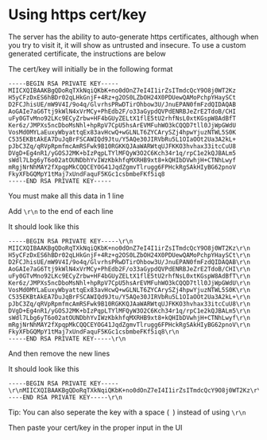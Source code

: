 # Using https cert/key

The server has the ability to auto-generate https certificates, although when you try to visit it, it will show as untrusted and insecure. To use a custom generated certificate, the instructions are below

The cert/key will initially be in the following format

```
-----BEGIN RSA PRIVATE KEY-----
MIICXQIBAAKBgQDoRqTXkNqiQKbK+no0dOnZ7eI4I1irZsITmdcQcY9O8j0WT2Kz
H5yCFzDxES6hBDr02qLHkGnjF+4Rz+g2OS0LZbOH24X0PDUewQAMoPchpYHaySCt
D2FCJhisUE/mW9V4I/9o4q/GlvrhsPRwDTirOhbow3U/JnuEPAN0fmFzdQIDAQAB
AoGAIe7aG6Ttj9kWlN4xVrMCy+PhEdb2F/o33aGypdQVPdENRBJeZrE2TdoB/CHI
uFy0GTvMno92LKc9ECyZrbw+HF4bGUyZELtX1flE5tU2rhfNsL0xtKGspW8AdBfT
Ker6z/JMPXs5ncDboMsNhl+hpRpV7CpU5hsArEVMFuhWO3kCQQD7tll0JjWpGWdU
VosMd0MYLaEuxyWbyattqEx83avHcwQ+wGLNLT6ZYCArySZj4hpwYjuzNTWL5S0K
C535EKBtAkEA7DuJqBrFSCAWIQd9Jtu/Y5AQe30JIRVbRu5L1OIaOOt2Ua3A2kL+
pJbC3Zq/qRVpRpmfmcAmRSFwk9B10RGKKQJAaWARWtqUJFKKO3hvhax33itcCuU8
DVgD+Eg4nR1/yGOSJ2MK+bIzPqpLTYlMFQyW3O2C6Kch34r1q/rpC1e2kQJBALm5
sWdl7Lbg6yT6o02atOUNDbhYvIWzKbkhfqMXRHB9xt8+kQHIbDVwhjH+CTNhLwyf
mRgjNrNhMAY2fXpqpMkCQQCEYOG41JqdZgmvTlrugg6FPHckRgSAkHIyBG62pnoV
FkyXFbGQMpY1tMaj7xUndFaquF5KGc1csbmbeFKf5iq8
-----END RSA PRIVATE KEY-----
```

You must make all this data in 1 line

Add `\r\n` to the end of each line

It should look like this

```
-----BEGIN RSA PRIVATE KEY-----\r\n
MIICXQIBAAKBgQDoRqTXkNqiQKbK+no0dOnZ7eI4I1irZsITmdcQcY9O8j0WT2Kz\r\n
H5yCFzDxES6hBDr02qLHkGnjF+4Rz+g2OS0LZbOH24X0PDUewQAMoPchpYHaySCt\r\n
D2FCJhisUE/mW9V4I/9o4q/GlvrhsPRwDTirOhbow3U/JnuEPAN0fmFzdQIDAQAB\r\n
AoGAIe7aG6Ttj9kWlN4xVrMCy+PhEdb2F/o33aGypdQVPdENRBJeZrE2TdoB/CHI\r\n
uFy0GTvMno92LKc9ECyZrbw+HF4bGUyZELtX1flE5tU2rhfNsL0xtKGspW8AdBfT\r\n
Ker6z/JMPXs5ncDboMsNhl+hpRpV7CpU5hsArEVMFuhWO3kCQQD7tll0JjWpGWdU\r\n
VosMd0MYLaEuxyWbyattqEx83avHcwQ+wGLNLT6ZYCArySZj4hpwYjuzNTWL5S0K\r\n
C535EKBtAkEA7DuJqBrFSCAWIQd9Jtu/Y5AQe30JIRVbRu5L1OIaOOt2Ua3A2kL+\r\n
pJbC3Zq/qRVpRpmfmcAmRSFwk9B10RGKKQJAaWARWtqUJFKKO3hvhax33itcCuU8\r\n
DVgD+Eg4nR1/yGOSJ2MK+bIzPqpLTYlMFQyW3O2C6Kch34r1q/rpC1e2kQJBALm5\r\n
sWdl7Lbg6yT6o02atOUNDbhYvIWzKbkhfqMXRHB9xt8+kQHIbDVwhjH+CTNhLwyf\r\n
mRgjNrNhMAY2fXpqpMkCQQCEYOG41JqdZgmvTlrugg6FPHckRgSAkHIyBG62pnoV\r\n
FkyXFbGQMpY1tMaj7xUndFaquF5KGc1csbmbeFKf5iq8\r\n
-----END RSA PRIVATE KEY-----\r\n
```

And then remove the new lines

It should look like this

```
-----BEGIN RSA PRIVATE KEY-----\r\nMIICXQIBAAKBgQDoRqTXkNqiQKbK+no0dOnZ7eI4I1irZsITmdcQcY9O8j0WT2Kz\r\nH5yCFzDxES6hBDr02qLHkGnjF+4Rz+g2OS0LZbOH24X0PDUewQAMoPchpYHaySCt\r\nD2FCJhisUE/mW9V4I/9o4q/GlvrhsPRwDTirOhbow3U/JnuEPAN0fmFzdQIDAQAB\r\nAoGAIe7aG6Ttj9kWlN4xVrMCy+PhEdb2F/o33aGypdQVPdENRBJeZrE2TdoB/CHI\r\nuFy0GTvMno92LKc9ECyZrbw+HF4bGUyZELtX1flE5tU2rhfNsL0xtKGspW8AdBfT\r\nKer6z/JMPXs5ncDboMsNhl+hpRpV7CpU5hsArEVMFuhWO3kCQQD7tll0JjWpGWdU\r\nVosMd0MYLaEuxyWbyattqEx83avHcwQ+wGLNLT6ZYCArySZj4hpwYjuzNTWL5S0K\r\nC535EKBtAkEA7DuJqBrFSCAWIQd9Jtu/Y5AQe30JIRVbRu5L1OIaOOt2Ua3A2kL+\r\npJbC3Zq/qRVpRpmfmcAmRSFwk9B10RGKKQJAaWARWtqUJFKKO3hvhax33itcCuU8\r\nDVgD+Eg4nR1/yGOSJ2MK+bIzPqpLTYlMFQyW3O2C6Kch34r1q/rpC1e2kQJBALm5\r\nsWdl7Lbg6yT6o02atOUNDbhYvIWzKbkhfqMXRHB9xt8+kQHIbDVwhjH+CTNhLwyf\r\nmRgjNrNhMAY2fXpqpMkCQQCEYOG41JqdZgmvTlrugg6FPHckRgSAkHIyBG62pnoV\r\nFkyXFbGQMpY1tMaj7xUndFaquF5KGc1csbmbeFKf5iq8\r\n-----END RSA PRIVATE KEY-----\r\n
```

Tip: You can also seperate the key with a space (` `) instead of using `\r\n`

Then paste your cert/key in the proper input in the UI
